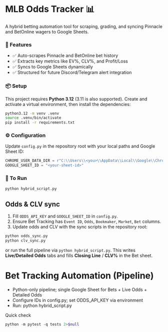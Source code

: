 # MLB Odds Tracker 📊

A hybrid betting automation tool for scraping, grading, and syncing Pinnacle and BetOnline wagers to Google Sheets.

### 🔧 Features
- ✅ Auto-scrapes Pinnacle and BetOnline bet history
- ✅ Extracts key metrics like EV%, CLV%, and Profit/Loss
- ✅ Syncs to Google Sheets dynamically
- ✅ Structured for future Discord/Telegram alert integration

### 📦 Setup

This project requires **Python 3.12** (3.11 is also supported). Create and activate a
virtual environment, then install the dependencies:

```bash
python3.12 -m venv .venv
source .venv/bin/activate
pip install -r requirements.txt
```

### ⚙️ Configuration

Update `config.py` in the repository root with your local paths and Google Sheet ID:

```python
CHROME_USER_DATA_DIR = r"C:\\Users\\<you>\\AppData\\Local\\Google\\Chrome\\User Data"
GOOGLE_SHEET_ID = "<your-sheet-id>"
```

### 🚀 To Run

```bash
python hybrid_script.py
```

## Odds & CLV sync
1. Fill `ODDS_API_KEY` and `GOOGLE_SHEET_ID` in `config.py`.
2. Ensure Bet Tracking has `Event ID`, `Odds`, `Bookmaker`, `Market`, `Bet` columns.
3. Update odds and CLV with the sync scripts in the repository root:

```bash
python odds_sync.py
python clv_sync.py
```

or run the full pipeline via `python hybrid_script.py`.
This writes **Live/Detailed Odds** tabs and fills **Closing Line** / **CLV%** in the Bet sheet.

# Bet Tracking Automation (Pipeline)
- Python-only pipeline; single Google Sheet for Bets + Live Odds + Detailed Odds
- Configure IDs in config.py; set ODDS_API_KEY via environment
- Run: python hybrid_script.py

Quick check

```powershell
python -m pytest -q tests 2>$null
```

